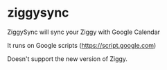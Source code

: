 ziggysync
=========

ZiggySync will sync your Ziggy with Google Calendar

It runs on Google scripts (https://script.google.com)

Doesn't support the new version of Ziggy.
